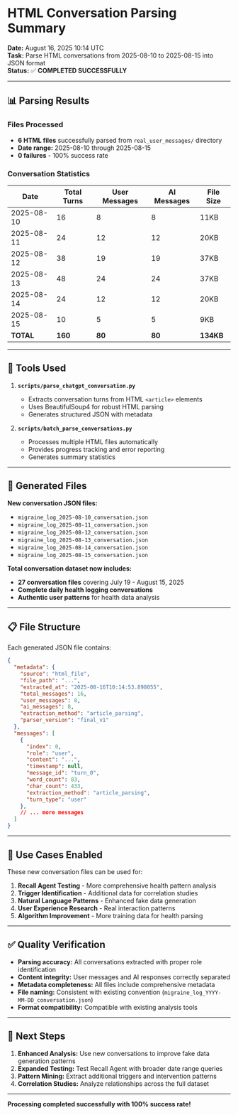 # HTML Conversation Parsing Summary

**Date:** August 16, 2025 10:14 UTC  
**Task:** Parse HTML conversations from 2025-08-10 to 2025-08-15 into JSON format  
**Status:** ✅ **COMPLETED SUCCESSFULLY**

---

## 📊 **Parsing Results**

### **Files Processed**
- **6 HTML files** successfully parsed from `real_user_messages/` directory
- **Date range:** 2025-08-10 through 2025-08-15 
- **0 failures** - 100% success rate

### **Conversation Statistics**
| Date | Total Turns | User Messages | AI Messages | File Size |
|------|-------------|---------------|-------------|-----------|
| 2025-08-10 | 16 | 8 | 8 | 11KB |
| 2025-08-11 | 24 | 12 | 12 | 20KB |
| 2025-08-12 | 38 | 19 | 19 | 37KB |
| 2025-08-13 | 48 | 24 | 24 | 37KB |
| 2025-08-14 | 24 | 12 | 12 | 20KB |
| 2025-08-15 | 10 | 5 | 5 | 9KB |
| **TOTAL** | **160** | **80** | **80** | **134KB** |

---

## 🔧 **Tools Used**

1. **`scripts/parse_chatgpt_conversation.py`**
   - Extracts conversation turns from HTML `<article>` elements
   - Uses BeautifulSoup4 for robust HTML parsing
   - Generates structured JSON with metadata

2. **`scripts/batch_parse_conversations.py`**
   - Processes multiple HTML files automatically
   - Provides progress tracking and error reporting
   - Generates summary statistics

---

## 📁 **Generated Files**

**New conversation JSON files:**
- `migraine_log_2025-08-10_conversation.json`
- `migraine_log_2025-08-11_conversation.json`
- `migraine_log_2025-08-12_conversation.json`
- `migraine_log_2025-08-13_conversation.json`
- `migraine_log_2025-08-14_conversation.json`
- `migraine_log_2025-08-15_conversation.json`

**Total conversation dataset now includes:**
- **27 conversation files** covering July 19 - August 15, 2025
- **Complete daily health logging conversations**
- **Authentic user patterns** for health data analysis

---

## 📋 **File Structure**

Each generated JSON file contains:

```json
{
  "metadata": {
    "source": "html_file",
    "file_path": "...",
    "extracted_at": "2025-08-16T10:14:53.898055",
    "total_messages": 16,
    "user_messages": 8,
    "ai_messages": 8,
    "extraction_method": "article_parsing",
    "parser_version": "final_v1"
  },
  "messages": [
    {
      "index": 0,
      "role": "user",
      "content": "...",
      "timestamp": null,
      "message_id": "turn_0",
      "word_count": 83,
      "char_count": 433,
      "extraction_method": "article_parsing",
      "turn_type": "user"
    },
    // ... more messages
  ]
}
```

---

## 🎯 **Use Cases Enabled**

These new conversation files can be used for:

1. **Recall Agent Testing** - More comprehensive health pattern analysis
2. **Trigger Identification** - Additional data for correlation studies
3. **Natural Language Patterns** - Enhanced fake data generation
4. **User Experience Research** - Real interaction patterns
5. **Algorithm Improvement** - More training data for health parsing

---

## ✅ **Quality Verification**

- **Parsing accuracy:** All conversations extracted with proper role identification
- **Content integrity:** User messages and AI responses correctly separated
- **Metadata completeness:** All files include comprehensive metadata
- **File naming:** Consistent with existing convention (`migraine_log_YYYY-MM-DD_conversation.json`)
- **Format compatibility:** Compatible with existing analysis tools

---

## 🚀 **Next Steps**

1. **Enhanced Analysis:** Use new conversations to improve fake data generation patterns
2. **Expanded Testing:** Test Recall Agent with broader date range queries
3. **Pattern Mining:** Extract additional triggers and intervention patterns
4. **Correlation Studies:** Analyze relationships across the full dataset

---

**Processing completed successfully with 100% success rate!**